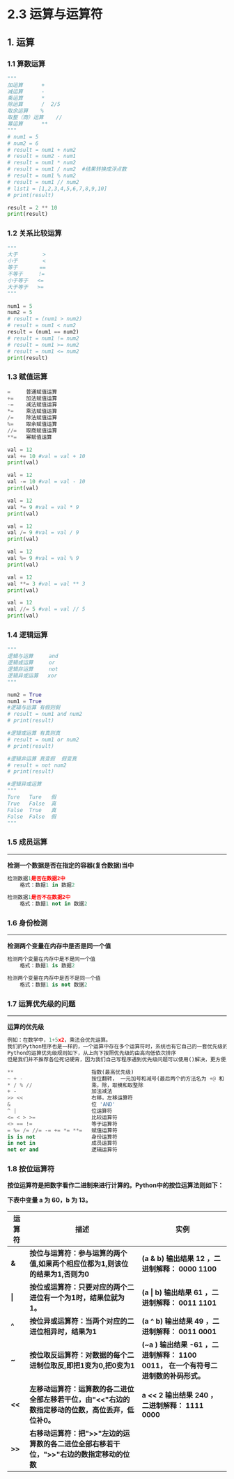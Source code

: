 # 2.3  运算与运算符

## 1. 运算

### 1.1 算数运算

```python
"""
加运算      +
减运算      -
乘运算      *
除运算      /  2/5
取余运算    %
取整（商）运算    //
幂运算      **
"""
# num1 = 5
# num2 = 6
# result = num1 + num2
# result = num2 - num1
# result = num1 * num2
# result = num1 / num2  #结果转换成浮点数
# result = num1 % num2
# result = num1 // num2
# list1 = [1,2,3,4,5,6,7,8,9,10]
# print(result)

result = 2 ** 10
print(result)
```

### 1.2 关系比较运算

```python
"""
大于        >
小于        <
等于       ==
不等于     !=
小于等于   <=
大于等于   >=
"""

num1 = 5
num2 = 5
# result = (num1 > num2)
# result = num1 < num2
result = (num1 == num2)
# result = num1 != num2
# result = num1 >= num2
# result = num1 <= num2
print(result)
```

### 1.3 赋值运算

```python
=     普通赋值运算
+=    加法赋值运算
-=    减法赋值运算
*=    乘法赋值运算
/=    除法赋值运算
%=    取余赋值运算
//=   取商赋值运算
**=   幂赋值运算

val = 12
val += 10 #val = val + 10
print(val)

val = 12
val -= 10 #val = val - 10
print(val)

val = 12
val *= 9 #val = val * 9
print(val)

val = 12
val /= 9 #val = val / 9
print(val)

val = 12
val %= 9 #val = val % 9
print(val)

val = 12
val **= 3 #val = val ** 3
print(val)

val = 12
val //= 5 #val = val // 5
print(val)
```

### 1.4 逻辑运算

```python
"""
逻辑与运算     and
逻辑或运算     or
逻辑非运算     not
逻辑异或运算   xor
"""

num2 = True
num1 = True
#逻辑与运算 有假则假
# result = num1 and num2
# print(result)

#逻辑或运算 有真则真
# result = num1 or num2
# print(result)

#逻辑非运算 真变假  假变真
# result = not num2
# print(result)

#逻辑异或运算
"""
Ture   Ture   假
True   False  真
False  True   真
False  False  假
"""
```

### 1.5 成员运算

------

**检测一个数据是否在指定的容器(复合数据)当中**

```python
检测数据1是否在数据2中
    格式：数据1 in 数据2

检测数据1是否不在数据2中
    格式：数据1 not in 数据2
```

### 1.6 身份检测

------

**检测两个变量在内存中是否是同一个值**

```python
检测两个变量在内存中是不是同一个值
    格式：数据1 is 数据2

检测两个变量在内存中是否不是同一个值
    格式：数据1 is not 数据2
```

### 1.7 运算优先级的问题

------

**运算的优先级**

```python
例如：在数学中，1+5x2，乘法会优先运算。
我们的Python程序也是一样的，一个运算中存在多个运算符时，系统也有它自己的一套优先级的规则。
Python的运算优先级规则如下，从上向下按照优先级的由高向低依次排序
但是我们并不推荐各位死记硬背，因为我们自己写程序遇到优先级问题可以使用()解决，更方便，也更易读。

**                         指数(最高优先级)
~ + -                      按位翻转， 一元加号和减号(最后两个的方法名为 +@ 和 -@)
* / % //                   乘，除，取模和取整除
+ -                        加法减法
>> <<                      右移，左移运算符
&                          位 'AND'
^ |                        位运算符
<= < > >=                  比较运算符
<> == !=                   等于运算符
= %= /= //= -= += *= **=   赋值运算符
is is not                  身份运算符
in not in                  成员运算符
not or and                 逻辑运算符
```

### 1.8 按位运算符

**按位运算符是把数字看作二进制来进行计算的。Python中的按位运算法则如下：**

**下表中变量 a 为 60，b 为 13。**

| **运算符** | **描述**                                                     | **实例**                                                     |
| ---------- | ------------------------------------------------------------ | ------------------------------------------------------------ |
| **&**      | **按位与运算符：参与运算的两个值,如果两个相应位都为1,则该位的结果为1,否则为0** | **(a & b) 输出结果 12 ，二进制解释： 0000 1100**             |
| **\|**     | **按位或运算符：只要对应的两个二进位有一个为1时，结果位就为1。** | **(a \| b) 输出结果 61 ，二进制解释： 0011 1101**            |
| **^**      | **按位异或运算符：当两个对应的二进位相异时，结果为1**        | **(a ^ b) 输出结果 49 ，二进制解释： 0011 0001**             |
| **~**      | **按位取反运算符：对数据的每个二进制位取反,即把1变为0,把0变为1** | **(~a ) 输出结果 -61 ，二进制解释： 1100 0011， 在一个有符号二进制数的补码形式。** |
| **<<**     | **左移动运算符：运算数的各二进位全部左移若干位，由"<<"右边的数指定移动的位数，高位丢弃，低位补0。** | **a << 2 输出结果 240 ，二进制解释： 1111 0000**             |
| **>>**     | **右移动运算符：把">>"左边的运算数的各二进位全部右移若干位，">>"右边的数指定移动的位数** |                                                              |











